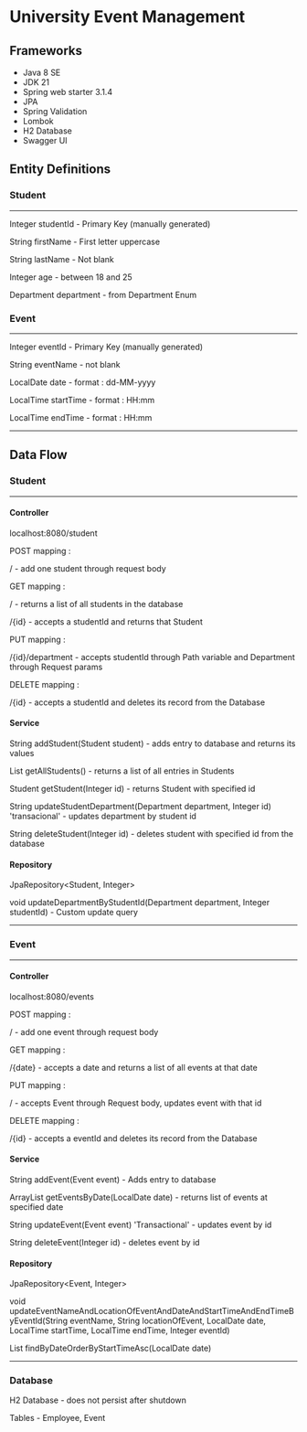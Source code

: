 # University Event Management

## Frameworks
* Java 8 SE
* JDK 21
* Spring web starter 3.1.4
* JPA
* Spring Validation
* Lombok
* H2 Database
* Swagger UI

## Entity Definitions

### Student

---

Integer studentId - Primary Key (manually generated)

String firstName - First letter uppercase

String lastName - Not blank

Integer age - between 18 and 25

Department department - from Department Enum

### Event

---

Integer eventId - Primary Key (manually generated)

String eventName - not blank

LocalDate date - format : dd-MM-yyyy

LocalTime startTime - format : HH:mm

LocalTime endTime - format : HH:mm

___

## Data Flow

### Student

---

#### Controller

localhost:8080/student

POST mapping :

/ - add one student through request body

GET mapping :

/ - returns a list of all students in the database

/{id} - accepts a studentId and returns that Student

PUT mapping :

/{id}/department - accepts studentId through Path variable and Department through Request params

DELETE mapping :

/{id} - accepts a studentId and deletes its record from the Database

#### Service

String addStudent(Student student) - adds entry to database and returns its values

List<Student> getAllStudents() - returns a list of all entries in Students

Student getStudent(Integer id) - returns Student with specified id

String updateStudentDepartment(Department department, Integer id) 'transacional' - updates department by student id 

String deleteStudent(Integer id) - deletes student with specified id from the database

#### Repository

JpaRepository<Student, Integer>

void updateDepartmentByStudentId(Department department, Integer studentId) - Custom update query

---

### Event

---

#### Controller

localhost:8080/events

POST mapping :

/ - add one event through request body

GET mapping :

/{date} - accepts a date and returns a list of all events at that date

PUT mapping :

/ - accepts Event through Request body, updates event with that id

DELETE mapping :

/{id} - accepts a eventId and deletes its record from the Database

#### Service

String addEvent(Event event) - Adds entry to database

ArrayList<Event> getEventsByDate(LocalDate date) - returns list of events at specified date

String updateEvent(Event event) 'Transactional' - updates event by id

String deleteEvent(Integer id) - deletes event by id

#### Repository

JpaRepository<Event, Integer>

void updateEventNameAndLocationOfEventAndDateAndStartTimeAndEndTimeByEventId(String eventName,
String locationOfEvent,
LocalDate date,
LocalTime startTime,
LocalTime endTime,
Integer eventId)

List<Event> findByDateOrderByStartTimeAsc(LocalDate date)

---

### Database

H2 Database - does not persist after shutdown

Tables - Employee, Event












